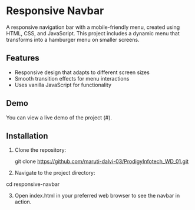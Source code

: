 # Responsive Navbar

A responsive navigation bar with a mobile-friendly menu, created using HTML, CSS, and JavaScript. This project includes a dynamic menu that transforms into a hamburger menu on smaller screens.

## Features

- Responsive design that adapts to different screen sizes
- Smooth transition effects for menu interactions
- Uses vanilla JavaScript for functionality

## Demo

You can view a live demo of the project (#).

## Installation

1. Clone the repository:

   git clone https://github.com/maruti-dalvi-03/ProdigyInfotech_WD_01.git
   
2. Navigate to the project directory:

  cd responsive-navbar
  
3. Open index.html in your preferred web browser to see the navbar in action.
